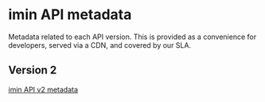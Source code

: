 # imin API metadata
Metadata related to each API version. This is provided as a convenience for developers, served via a CDN, and covered by our SLA.


## Version 2

[imin API v2 metadata](https://meta.imin.co/v2.json)
